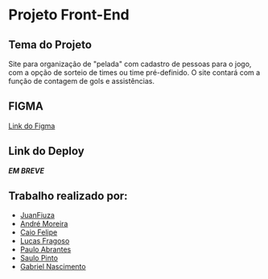 # Projeto Front-End

## Tema do Projeto
Site para organização de "pelada" com cadastro de pessoas para o jogo, com a opção de sorteio de times ou time pré-definido.
O site contará com a função de contagem de gols e assistências.
## FIGMA
[Link do Figma](https://www.figma.com/file/4BDlQkFegkjuGlXOO0sZWt/Untitled-(Copy)?type=design&node-id=0%3A1&mode=design&t=BdtHUVeZy5PbJ6rN-1)
## Link do Deploy
 ***EM BREVE***
## Trabalho realizado por:
* [JuanFiuza](https://github.com/JuanFiuza)
* [André Moreira](https://github.com/andresilvm)
* [Caio Felipe](https://github.com/Caio01fds)
* [Lucas Fragoso](https://github.com/LucasWFragoso)
* [Paulo Abrantes](https://github.com/pauloabrantesii)
* [Saulo Pinto](https://github.com/Olausz)
* [Gabriel Nascimento](https://github.com/Gabrielnascimentoooo)
